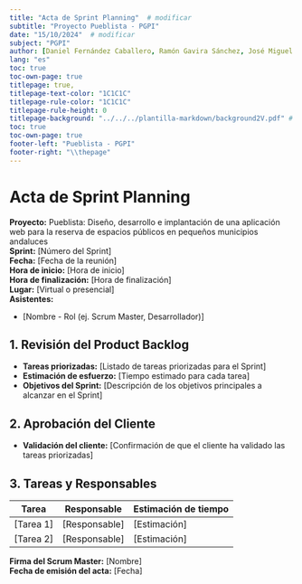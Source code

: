 ```yaml
---
title: "Acta de Sprint Planning"  # modificar
subtitle: "Proyecto Pueblista - PGPI"
date: "15/10/2024"  # modificar
subject: "PGPI"
author: [Daniel Fernández Caballero, Ramón Gavira Sánchez, José Miguel Iborra Conejo, Antonio Macías Ferrera, Rafael Pulido Cifuentes]
lang: "es"
toc: true
toc-own-page: true
titlepage: true,
titlepage-text-color: "1C1C1C"
titlepage-rule-color: "1C1C1C"
titlepage-rule-height: 0
titlepage-background: "../../../plantilla-markdown/background2V.pdf" # modificar si el doc es horizontal
toc: true
toc-own-page: true
footer-left: "Pueblista - PGPI"
footer-right: "\\thepage"
---
```


# Acta de Sprint Planning

**Proyecto:** Pueblista: Diseño, desarrollo e implantación de una aplicación web para la reserva de espacios públicos en pequeños municipios andaluces  
**Sprint:** [Número del Sprint]  
**Fecha:** [Fecha de la reunión]  
**Hora de inicio:** [Hora de inicio]  
**Hora de finalización:** [Hora de finalización]  
**Lugar:** [Virtual o presencial]  
**Asistentes:**  
- [Nombre - Rol (ej. Scrum Master, Desarrollador)]

## 1. Revisión del Product Backlog
- **Tareas priorizadas:** [Listado de tareas priorizadas para el Sprint]
- **Estimación de esfuerzo:** [Tiempo estimado para cada tarea]
- **Objetivos del Sprint:** [Descripción de los objetivos principales a alcanzar en el Sprint]

## 2. Aprobación del Cliente
- **Validación del cliente:** [Confirmación de que el cliente ha validado las tareas priorizadas]

## 3. Tareas y Responsables
| Tarea | Responsable | Estimación de tiempo |
|-------|-------------|----------------------|
| [Tarea 1] | [Responsable] | [Estimación] |
| [Tarea 2] | [Responsable] | [Estimación] |

**Firma del Scrum Master:** [Nombre]  
**Fecha de emisión del acta:** [Fecha]